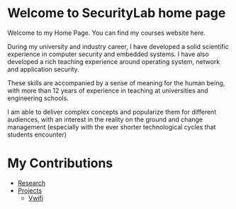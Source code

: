 # Welcome to SecurityLab home page

Welcome to my Home Page. You can find my courses website here.

During my university and industry career, I have developed a solid scientific experience in computer security and embedded systems. I have also developed a rich teaching experience around operating system, network and application security.

These skills are accompanied by a sense of meaning for the human being, with more than 12 years of experience in teaching at universities and engineering schools.

I am able to deliver complex concepts and popularize them for different audiences, with an interest in the reality on the ground and change management (especially with the ever shorter technological cycles that students encounter)

# My Contributions

- [Research](http://www.securitylab.fr/home/research.html)
- [Projects](http://www.securitylab.fr/home/projects.html)
  - [Vwifi](https://securitylab-repository.github.io/Vwifi-Page/) 
